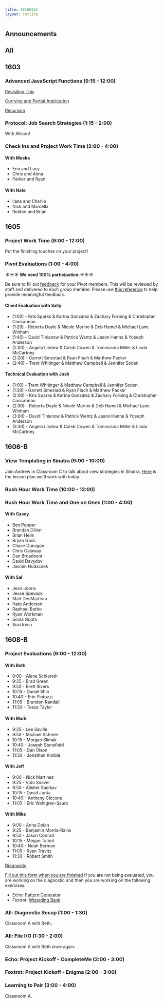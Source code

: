 ```yaml
---
title: 20160825
layout: outline
---
```


## Announcements

## All


## 1603

### Advanced JavaScript Functions (9:15 - 12:00)

[Revisiting This](https://github.com/mdn/advanced-js-fundamentals-ck/blob/gh-pages/tutorials/02-functions/02-what-is-this.md)

[Currying and Partial Application](https://github.com/mdn/advanced-js-fundamentals-ck/blob/gh-pages/tutorials/02-functions/03-currying-and-partial-application.md)

[Recursion](https://github.com/mdn/advanced-js-fundamentals-ck/blob/gh-pages/tutorials/02-functions/04-recursion.md)

### Protocol: Job Search Strategies (1:15 - 2:00)

With Allison!

### Check Ins and Project Work Time (2:00 - 4:00)

#### With Meeka

- Erin and Lucy
- Chris and Anna
- Parker and Ryan

#### With Nate

- Ilana and Charlie
- Nick and Marcella
- Robbie and Brian

## 1605

### Project Work Time (9:00 - 12:00)

Put the finishing touches on your project!

### Pivot Evaluations (1:00 - 4:00)

**☀☀☀ We need 100% participation.☀☀☀**

Be sure to fill out [feedback](https://docs.google.com/forms/d/e/1FAIpQLSeNkH3-bXEe20PYtaGE_laFww2L7854_vYzACWeZvWCKVamag/viewform#responses) for your Pivot members. This will be reviewed by staff and delivered to each group member. Please use [this reference](https://github.com/turingschool/lesson_plans/blob/master/ruby_03-professional_rails_applications/the-pivot-week-2-retro.md) to help provide meaningful feedback.

#### Client Evaluation with Sally

* (1:00) - Kris Sparks & Karina Gonzalez & Zachary Forbing & Christopher Concannon
* (1:20) - Roberta Doyle & Nicole Marino & Deb Hamel & Michael Lane Winham
* (1:40) - David Tinianow & Patrick Wentz & Jason Hanna & Yoseph Anderson
* (2:00) - Angela Lindow & Caleb Cowen & Tommasina Miller & Linda McCartney
* (2:20) - Garrett Smestad & Ryan Flach & Matthew Packer
* (2:40) - Trent Whitinger & Matthew Campbell & Jennifer Soden

#### Technical Evaluation with Josh

* (1:00) - Trent Whitinger & Matthew Campbell & Jennifer Soden
* (1:30) - Garrett Smestad & Ryan Flach & Matthew Packer
* (2:00) - Kris Sparks & Karina Gonzalez & Zachary Forbing & Christopher Concannon
* (2:30) - Roberta Doyle & Nicole Marino & Deb Hamel & Michael Lane Winham
* (3:00) - David Tinianow & Patrick Wentz & Jason Hanna & Yoseph Anderson
* (3:30) - Angela Lindow & Caleb Cowen & Tommasina Miller & Linda McCartney


## 1606-B

### View Templating in Sinatra (9:00 - 10:00)

Join Andrew in Classroom C to talk about view strategies in Sinatra. [Here](https://github.com/turingschool/lesson_plans/blob/master/ruby_02-web_applications_with_ruby/outlines/sinatra_partial_arts.markdown) is the lesson plan we'll work with today.

### Rush Hour Work Time (10:00 - 12:00)

### Rush Hour Work Time and One on Ones (1:00 - 4:00)

#### With Casey

* Ben Pepper
* Brendan Dillon
* Brian Heim
* Bryan Goss
* Chase Dunagan
* Chris Calaway
* Dan Broadbent
* David Davydov
* Jasmin Hudacsek

#### With Sal

* Jean Joeris
* Jesse Spevack
* Matt DesMarteau
* Nate Anderson
* Raphael Barbo
* Ryan Workman
* Sonia Gupta
* Susi Irwin

## 1608-B

### Project Evaluations (9:00 - 12:00)

#### With Beth
* 9:00 - Alene Schlereth
* 9:25 - Brad Green
* 9:50 - Brett Rivers
* 10:15 - Daniel Shin
* 10:40 - Erin Pintozzi
* 11:05 - Brandon Randall
* 11:30 - Tessa Taylor

#### With Mark
* 9:25 - Lee Saville
* 9:50 - Michael Scherer
* 10:15 - Morgan Slimak
* 10:40 - Joseph Stansfield
* 11:05 - Dan Olson
* 11:30 - Jonathan Kimble

#### With Jeff
* 9:00 - Nick Martinez
* 9:25 - Vido Seaver
* 9:50 - Alisher Sadikov
* 10:15 - David Junta
* 10:40 - Anthony Ciccone
* 11:05 - Eric Wahlgren-Sauro

#### With Mike
* 9:00 - Anna Dolan
* 9:25 - Benjamin Morris-Rains
* 9:50 - Jason Conrad
* 10:15 - Megan Talbot
* 10:40 - Noah Berman
* 11:05 - Ryan Travitz
* 11:30 - Robert Smith

[Diagnostic](https://gist.github.com/mikedao/24a0cfb791bcd9141b28bef057b47d60)

[Fill out this form when you are finished](https://goo.gl/forms/U1xaOWc4cfzZWGVw1)
If you are not being evaluated, you are working on the diagnostic and then you
are working on the following exercises.

* Echo: [Pattern Generator](https://github.com/turingschool/challenges/blob/master/pattern_generator.markdown)
* Foxtrot: [Wizarding Bank](https://github.com/turingschool/challenges/blob/master/wizarding_bank.markdown)

### All: Diagnostic Recap (1:00 - 1:30)

Classroom A with Beth.

### All: File I/O (1:30 - 2:00)

Classroom A with Beth once again.

### Echo: Project Kickoff - CompleteMe (2:00 - 3:00)

### Foxtrot: Project Kickoff - Enigma (2:00 - 3:00)

### Learning to Pair (3:00 - 4:00)

Classroom A.
